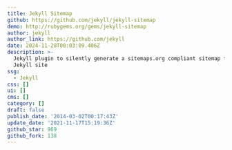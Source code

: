 ```yaml
---
title: Jekyll Sitemap
github: https://github.com/jekyll/jekyll-sitemap
demo: http://rubygems.org/gems/jekyll-sitemap
author: jekyll
author_link: https://github.com/jekyll
date: 2024-11-28T00:03:09.406Z
description: >-
  Jekyll plugin to silently generate a sitemaps.org compliant sitemap for your
  Jekyll site
ssg:
  - Jekyll
css: []
ui: []
cms: []
category: []
draft: false
publish_date: '2014-03-02T00:17:43Z'
update_date: '2021-11-17T15:19:36Z'
github_star: 969
github_fork: 138
---
```

